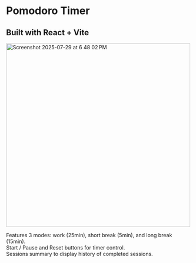 # Pomodoro Timer

## Built with React + Vite

<img width="500" height="500" alt="Screenshot 2025-07-29 at 6 48 02 PM" src="https://github.com/user-attachments/assets/979436f9-5d97-416a-ace7-c4166d516816" />

<p>
  Features 3 modes: work (25min), short break (5min), and long break (15min). 
  <br/>
  Start / Pause and Reset buttons for timer control.
  <br/>
  Sessions summary to display history of completed sessions.
</p>
